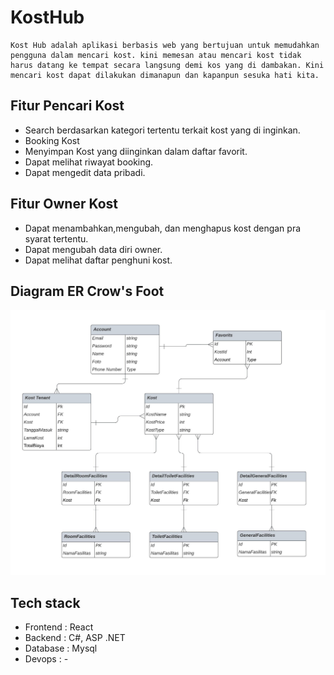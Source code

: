 # **KostHub**

    Kost Hub adalah aplikasi berbasis web yang bertujuan untuk memudahkan pengguna dalam mencari kost. kini memesan atau mencari kost tidak harus datang ke tempat secara langsung demi kos yang di dambakan. Kini mencari kost dapat dilakukan dimanapun dan kapanpun sesuka hati kita.

## Fitur Pencari Kost

- Search berdasarkan kategori tertentu terkait kost yang di inginkan.
- Booking Kost
- Menyimpan Kost yang diinginkan dalam daftar favorit.
- Dapat melihat riwayat booking.
- Dapat mengedit data pribadi.

## Fitur Owner Kost

- Dapat menambahkan,mengubah, dan menghapus kost dengan pra syarat tertentu.
- Dapat mengubah data diri owner.
- Dapat melihat daftar penghuni kost.

## Diagram ER Crow's Foot

![Diagram ER](/CrowsFoot.jpeg)

## Tech stack

- Frontend : React
- Backend : C#, ASP .NET
- Database : Mysql
- Devops : -